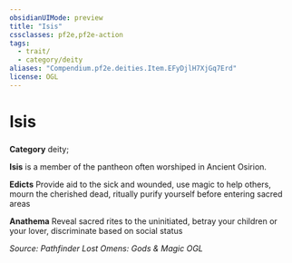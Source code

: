 ```yaml
---
obsidianUIMode: preview
title: "Isis"
cssclasses: pf2e,pf2e-action
tags:
  - trait/
  - category/deity
aliases: "Compendium.pf2e.deities.Item.EFyDjlH7XjGq7Erd"
license: OGL
---
```

# Isis

### 

**Category** deity; 




**Isis** is a member of the pantheon often worshiped in Ancient Osirion.

**Edicts** Provide aid to the sick and wounded, use magic to help others, mourn the cherished dead, ritually purify yourself before entering sacred areas

**Anathema** Reveal sacred rites to the uninitiated, betray your children or your lover, discriminate based on social status

*Source: Pathfinder Lost Omens: Gods & Magic*
*OGL*